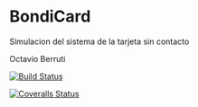 # BondiCard
Simulacion del sistema de la tarjeta sin contacto

Octavio Berruti

[![Build Status](https://travis-ci.org/OctavioBerruti/BondiCard.svg?branch=master)](https://travis-ci.org/OctavioBerruti/BondiCard)

[![Coveralls Status](https://coveralls.io/repos/github/OctavioBerruti/BondiCard/badge.svg?branch=master)](https://coveralls.io/github/OctavioBerruti/BondiCard?branch=master)
